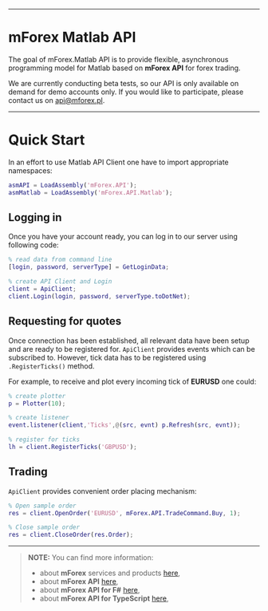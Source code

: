 ---------------
# mForex Matlab API

The goal of mForex.Matlab API is to provide flexible, asynchronous programming model for 
Matlab based on **mForex API** for forex trading.

We are currently conducting beta tests, so our API is only available on demand for demo accounts only. If you would like to participate, please contact us on api@mforex.pl.

---------------
# Quick Start
In an effort to use Matlab API Client one have to import appropriate namespaces:

```matlab
asmAPI = LoadAssembly('mForex.API');
asmMatlab = LoadAssembly('mForex.API.Matlab');
```


## Logging in 
Once you have your account ready, you can log in to our server using following code:

```matlab
% read data from command line
[login, password, serverType] = GetLoginData;

% create API Client and Login
client = ApiClient;
client.Login(login, password, serverType.toDotNet);
```

## Requesting for quotes
Once connection has been established, all relevant data have been setup and are ready to be registered for. ```ApiClient``` provides events which can be subscribed to. However, tick data has to be registered using ```.RegisterTicks()``` method.

For example, to receive and plot every incoming tick of **EURUSD** one could:

```matlab
% create plotter 
p = Plotter(10);

% create listener
event.listener(client,'Ticks',@(src, evnt) p.Refresh(src, evnt));

% register for ticks
lh = client.RegisterTicks('GBPUSD');
```
## Trading
```ApiClient``` provides convenient order placing mechanism:

```matlab
% Open sample order
res = client.OpenOrder('EURUSD', mForex.API.TradeCommand.Buy, 1);

% Close sample order
res = client.CloseOrder(res.Order);
```
<!--
[TOC]
-->

----------
> **NOTE:** You can find more information:
>
> - about **mForex** services and products [here][1],
> - about **mForex API** [here][2],
> - about **mForex API for F#** [here][3],
> - about **mForex API for TypeScript** [here][4],


[1]: http://www.mforex.pl/
[2]: https://github.com/mForex/mForex.API
[3]: https://github.com/mForex/mForex.API.FSharp
[4]: https://github.com/mForex/mForex.API.TypeScript

